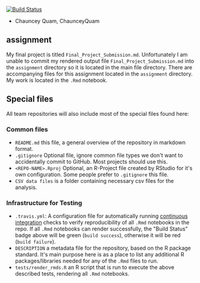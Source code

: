 
[![Build Status](https://travis-ci.com/espm-157/individual-final-project-ChaunceyQuam.svg?token=PDP11MwdLNKu1ZrvFoxt&branch=master)](https://travis-ci.com/espm-157/individual-final-project-ChaunceyQuam)
- Chauncey Quam, ChaunceyQuam


## assignment
My final project is titled `Final_Project_Submission.md`. Unfortunately I am unable to commit my rendered output file `Final_Project_Submission.md` into the  `assignment` directory so it is located in the main file directory.
There are accompanying files for this assignment located in the `assignment` directory. My work is located in the `.Rmd` notebook.

## Special files

All team repositories will also include most of the special files found here:

### Common files

- `README.md` this file, a general overview of the repository in markdown format.  
- `.gitignore` Optional file, ignore common file types we don't want to accidentally commit to GitHub. Most projects should use this. 
- `<REPO-NAME>.Rproj` Optional, an R-Project file created by RStudio for it's own configuration.  Some people prefer to `.gitignore` this file.
- `CSV data files` is a folder containing necessary csv files for the analysis.


### Infrastructure for Testing

- `.travis.yml`: A configuration file for automatically running [continuous integration](https://travis-ci.com) checks to verify reproducibility of all `.Rmd` notebooks in the repo.  If all `.Rmd` notebooks can render successfully, the "Build Status" badge above will be green (`build success`), otherwise it will be red (`build failure`).  
- `DESCRIPTION` a metadata file for the repository, based on the R package standard. It's main purpose here is as a place to list any additional R packages/libraries needed for any of the `.Rmd` files to run.
- `tests/render_rmds.R` an R script that is run to execute the above described tests, rendering all `.Rmd` notebooks. 




